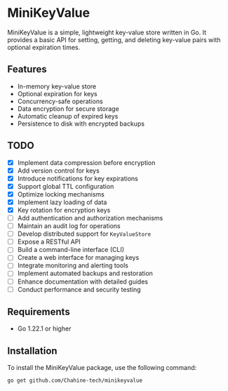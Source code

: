 # MiniKeyValue

MiniKeyValue is a simple, lightweight key-value store written in Go. It provides a basic API for setting, getting, and deleting key-value pairs with optional expiration times.

## Features

- In-memory key-value store
- Optional expiration for keys
- Concurrency-safe operations
- Data encryption for secure storage
- Automatic cleanup of expired keys
- Persistence to disk with encrypted backups

## TODO

- [X] Implement data compression before encryption
- [X] Add version control for keys
- [X] Introduce notifications for key expirations
- [X] Support global TTL configuration
- [X] Optimize locking mechanisms
- [X] Implement lazy loading of data
- [X] Key rotation for encryption keys
- [ ] Add authentication and authorization mechanisms
- [ ] Maintain an audit log for operations
- [ ] Develop distributed support for `KeyValueStore`
- [ ] Expose a RESTful API
- [ ] Build a command-line interface (CLI)
- [ ] Create a web interface for managing keys
- [ ] Integrate monitoring and alerting tools
- [ ] Implement automated backups and restoration
- [ ] Enhance documentation with detailed guides
- [ ] Conduct performance and security testing

## Requirements

- Go 1.22.1 or higher

## Installation

To install the MiniKeyValue package, use the following command:

```bash
go get github.com/Chahine-tech/minikeyvalue
```
